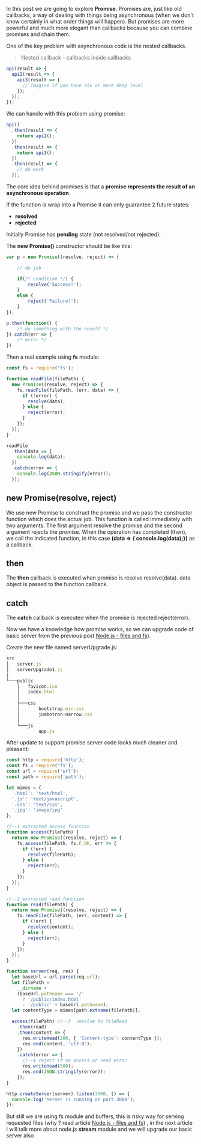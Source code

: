 In this post we are going to explore **Promise**. Promises are, just like old callbacks, a way of dealing with things being asynchronous (when we don't know certainly in what order things will happen). But promises are more powerful and much more elegant than callbacks because you can combine promises and chain them.

One of the key problem with asynchronous code is the nested callbacks.

> Nested callback - callbacks inside callbacks

```js
api(result => {
  api2(result => {
    api3(result => {
      // imagine if you have six or more deep level
    });
  });
});
```

We can handle with this problem using promise:

```js
api()
  .then(result => {
    return api2();
  })
  .then(result => {
    return api3();
  })
  .then(result => {
    // do work
  });
```

The core idea behind promises is that a **promise represents the result of an asynchronous operation**.

If the function is wrap into a Promise it can only guarantee 2 future states:

- **resolved**
- **rejected**

Initially Promise has **pending** state (not resolved/not rejected).

The **new Promise()** constructor should be like this:

```js
var p = new Promise((resolve, reject) => {

	// do job

	if(/* condition */) {
		resolve('Success!');
	}
	else {
		reject('Failure!');
	}
});

p.then(function() {
	/* do something with the result */
}).catch(err => {
	/* error */
})

```

Then a real example using **fs** module:

```js
const fs = require('fs');

function readFile(filePath) {
  new Promise((resolve, reject) => {
    fs.readFile(filePath, (err, data) => {
      if (!error) {
        resolve(data);
      } else {
        reject(error);
      }
    });
  });
}

readFile
  .then(data => {
    console.log(data);
  })
  .catch(error => {
    console.log(JSON.stringify(error));
  });
```

## new Promise(resolve, reject)

We use new Promise to construct the promise and we pass the constructor function which does the actual job. This function is called immediately with two arguments. The first argument resolve the promise and the second argument rejects the promise. When the operation has completed (then), we call the indicated function, in this case **(data => { console.log(data);})** as a callback.

## then

The **then** callback is executed when promise is resolve resolve(data). data object is passed to the function callback.

## catch

The **catch** callback is executed when the promise is rejected reject(error).

Now we have a knowledge how promise works, so we can upgrade code of basic server from the previous post [Node.js - files and fs](/wall/articles/nodejs/files-and-fs,3)).

Create the new file named serverUpgrade.js:

```js
src
│   server.js
│   serverUpgrade1.js
│
└───public
    │   favicon.ico
    │   index.html
    │
    ├───css
    │       bootstrap.min.css
    │       jumbotron-narrow.css
    │
    └───js
            app.js
```

After update to support promise server code looks much cleaner and pleasant:

```js
const http = require('http');
const fs = require('fs');
const url = require('url');
const path = require('path');

let mimes = {
  '.html': 'text/html',
  '.js': 'text/javascript',
  '.css': 'text/css',
  '.jpg': 'image/jpg'
};

//--1 extracted access function
function access(filePath) {
  return new Promise((resolve, reject) => {
    fs.access(filePath, fs.F_OK, err => {
      if (!err) {
        resolve(filePath);
      } else {
        reject(err);
      }
    });
  });
}

//--2 extracted read function
function read(filePath) {
  return new Promise((resolve, reject) => {
    fs.readFile(filePath, (err, content) => {
      if (!err) {
        resolve(content);
      } else {
        reject(err);
      }
    });
  });
}

function server(req, res) {
  let baseUrl = url.parse(req.url);
  let filePath =
    __dirname +
    (baseUrl.pathname === '/'
      ? '/public/index.html'
      : '/public' + baseUrl.pathname);
  let contentType = mimes[path.extname(filePath)];

  access(filePath) //--3  resolve to fileRead
    .then(read)
    .then(content => {
      res.writeHead(200, { 'Content-type': contentType });
      res.end(content, 'utf-8');
    })
    .catch(error => {
      //--4 reject if no access or read error
      res.writeHead(500);
      res.end(JSON.stringify(error));
    });
}

http.createServer(server).listen(3000, () => {
  console.log('server is running on port 3000');
});
```

But still we are using fs module and buffers, this is risky way for serving requested files (why ? read article [Node.js - files and fs](/wall/articles/nodejs/files-and-fs,3)) , in the next article I will talk more about node.js **stream** module and we will upgrade our basic server also

